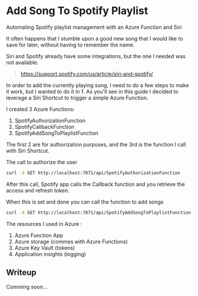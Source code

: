 # Add Song To Spotify Playlist
Automating Spotify playlist management with an Azure Function and Siri

It often happens that I stumble upon a good new song that I would like to save for later, without having to remember the name.

Siri and Spotify already have some integrations, but the one I needed was not available.
> https://support.spotify.com/us/article/siri-and-spotify/

In order to add the currently playing song, I need to do a few steps to make it work, but I wanted to do it in 1.
As you'll see in this guide I decided to leverage a Siri Shortcut to trigger a simple Azure Function.

I created 3 Azure Functions:

1. SpotifyAuthorizationFunction 
2. SpotifyCallbackFunction
3. SpotifyAddSongToPlaylistFunction

The first 2 are for authorization purposes, and the 3rd is the function I call with Siri Shortcut.

The call to authorize the user

```bash
curl -X GET http://localhost:7071/api/SpotifyAuthorizationFunction
```

After this call, Spotify app calls the Callback function and you retrieve the access and refresh token.

When this is set and done you can call the function to add songs

```bash
curl -X GET http://localhost:7071/api/SpotifyAddSongToPlaylistFunction?passpharse=YourPasspharse
```
The resources I used in Azure : 
1. Azure Function App 
2. Azure storage (commes with Azure Functions)
3. Azure Key Vault (tokens)
4. Application insights (logging)

## Writeup

Comming soon...

